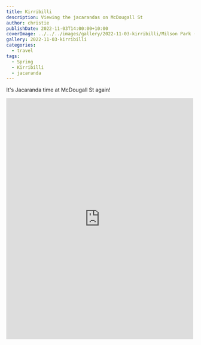 ```yaml
---
title: Kirribilli
description: Viewing the jacarandas on McDougall St
author: christie
publishDate: 2022-11-03T14:00:00+10:00
coverImage: ../../../images/gallery/2022-11-03-kirribilli/Milson Park (4).jpeg
gallery: 2022-11-03-kirribilli
categories:
  - travel
tags:
  - Spring
  - Kirribilli
  - jacaranda
---
```


It's Jacaranda time at McDougall St again!

<iframe src="https://www.facebook.com/plugins/post.php?href=https%3A%2F%2Fwww.facebook.com%2Fchris1.tham%2Fposts%2Fpfbid0PKoPsw3bCMPiE87wvsXNvRkJko5CVxiuiiRHjhYq5vbv5aehHfA6u31XkaNkdiosl&show_text=true&width=500" width="500" height="645" style="border:none;overflow:hidden" scrolling="no" frameborder="0" allowfullscreen="true" allow="autoplay; clipboard-write; encrypted-media; picture-in-picture; web-share"></iframe>
